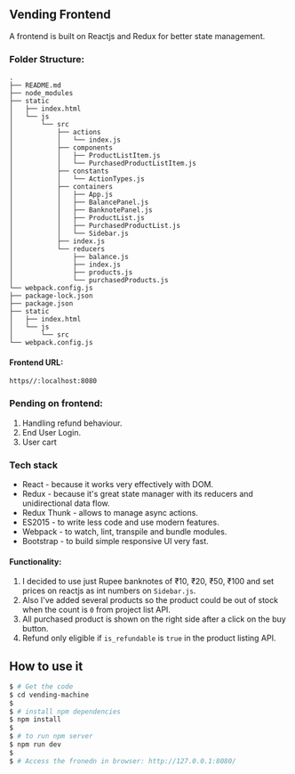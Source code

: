 ## Vending Frontend

A frontend is built on Reactjs and Redux for better state management.

### Folder Structure:

```
.
├── README.md
├── node_modules
├── static
│   ├── index.html
│   └── js
│       └── src
│           ├── actions
│           │   └── index.js
│           ├── components
│           │   ├── ProductListItem.js
│           │   └── PurchasedProductListItem.js
│           ├── constants
│           │   └── ActionTypes.js
│           ├── containers
│           │   ├── App.js
│           │   ├── BalancePanel.js
│           │   ├── BanknotePanel.js
│           │   ├── ProductList.js
│           │   ├── PurchasedProductList.js
│           │   └── Sidebar.js
│           ├── index.js
│           └── reducers
│               ├── balance.js
│               ├── index.js
│               ├── products.js
│               └── purchasedProducts.js
└── webpack.config.js
├── package-lock.json
├── package.json
├── static
│   ├── index.html
│   └── js
│       └── src
└── webpack.config.js
```
#### Frontend URL:
```url
https//:localhost:8080
```

### Pending on frontend:
1. Handling refund behaviour.
2. End User Login.
3. User cart

### Tech stack

- React - because it works very effectively with DOM.
- Redux - because it's great state manager with its reducers and unidirectional data flow.
- Redux Thunk - allows to manage async actions.
- ES2015 - to write less code and use modern features.
- Webpack - to watch, lint, transpile and bundle modules.
- Bootstrap - to build simple responsive UI very fast.

#### Functionality:

1. I decided to use just Rupee banknotes of ₹10, ₹20, ₹50, ₹100 and set prices on reactjs as int numbers on `Sidebar.js`.
2. Also I've added several products so the product could be out of stock when the count is `0` from project list API.
3. All purchased product is shown on the right side after a click on the buy button.
4. Refund only eligible if `is_refundable` is `true` in the product listing API.


## How to use it

```bash
$ # Get the code
$ cd vending-machine
$
$ # install npm dependencies
$ npm install
$
$ # to run npm server
$ npm run dev 
$
$ # Access the fronedn in browser: http://127.0.0.1:8080/

```
